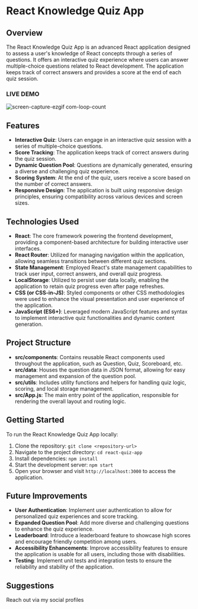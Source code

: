 # React Knowledge Quiz App

## Overview

The React Knowledge Quiz App is an advanced React application designed to assess a user's knowledge of React concepts through a series of questions. It offers an interactive quiz experience where users can answer multiple-choice questions related to React development. The application keeps track of correct answers and provides a score at the end of each quiz session.

### LIVE DEMO

![screen-capture-ezgif com-loop-count](https://github.com/tcodeabbot/React-Quiz-App/assets/135147786/c79d708e-e76a-471b-b12e-b5157b42b35a)

## Features

- **Interactive Quiz**: Users can engage in an interactive quiz session with a series of multiple-choice questions.
- **Score Tracking**: The application keeps track of correct answers during the quiz session.
- **Dynamic Question Pool**: Questions are dynamically generated, ensuring a diverse and challenging quiz experience.
- **Scoring System**: At the end of the quiz, users receive a score based on the number of correct answers.
- **Responsive Design**: The application is built using responsive design principles, ensuring compatibility across various devices and screen sizes.

## Technologies Used

- **React**: The core framework powering the frontend development, providing a component-based architecture for building interactive user interfaces.
- **React Router**: Utilized for managing navigation within the application, allowing seamless transitions between different quiz sections.
- **State Management**: Employed React's state management capabilities to track user input, correct answers, and overall quiz progress.
- **LocalStorage**: Utilized to persist user data locally, enabling the application to retain quiz progress even after page refreshes.
- **CSS (or CSS-in-JS)**: Styled components or other CSS methodologies were used to enhance the visual presentation and user experience of the application.
- **JavaScript (ES6+)**: Leveraged modern JavaScript features and syntax to implement interactive quiz functionalities and dynamic content generation.

## Project Structure

- **src/components**: Contains reusable React components used throughout the application, such as Question, Quiz, Scoreboard, etc.
- **src/data**: Houses the question data in JSON format, allowing for easy management and expansion of the question pool.
- **src/utils**: Includes utility functions and helpers for handling quiz logic, scoring, and local storage management.
- **src/App.js**: The main entry point of the application, responsible for rendering the overall layout and routing logic.

## Getting Started

To run the React Knowledge Quiz App locally:

1. Clone the repository: `git clone <repository-url>`
2. Navigate to the project directory: `cd react-quiz-app`
3. Install dependencies: `npm install`
4. Start the development server: `npm start`
5. Open your browser and visit `http://localhost:3000` to access the application.

## Future Improvements

- **User Authentication**: Implement user authentication to allow for personalized quiz experiences and score tracking.
- **Expanded Question Pool**: Add more diverse and challenging questions to enhance the quiz experience.
- **Leaderboard**: Introduce a leaderboard feature to showcase high scores and encourage friendly competition among users.
- **Accessibility Enhancements**: Improve accessibility features to ensure the application is usable for all users, including those with disabilities.
- **Testing**: Implement unit tests and integration tests to ensure the reliability and stability of the application.

## Suggestions

Reach out via my social profiles


